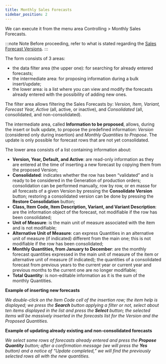 ```yaml
---
title: Monthly Sales Forecasts 
sidebar_position: 2
---
```


We can execute it from the menu area Controlling > Monthly Sales Forecasts.

:::note Note
Before proceeding, refer to what is stated regarding the [Sales Forecast Versions](/docs/configurations/tables/controlling/forecast/pv-versions).
:::

The form consists of 3 areas:

- the data filter area (the upper one): for searching for already entered forecasts;
- the intermediate area: for proposing information during a bulk insert/update;
- the lower area: is a list where you can view and modify the forecasts already entered with the possibility of adding new ones.

The filter area allows filtering the Sales Forecasts by: *Version, Item, Variant, Forecast Year, Active* (all, active, or inactive), and *Consolidated* (all, consolidated, and non-consolidated).

The intermediate area, called **Information to be proposed**, allows, during the insert or bulk update, to propose the predefined information: *Version* (considered only during insertion) and *Monthly Quantities to Propose*. The update is only possible for forecast rows that are not yet consolidated.

The lower area consists of a list containing information about:

- **Version, Year, Default, and Active**: are read-only information as they are entered at the time of inserting a new forecast by copying them from the proposed Version;
- **Consolidated**: indicates whether the row has been “validated” and is ready to be considered in the Generation of production orders; consolidation can be performed manually, row by row, or en masse for all forecasts of a given Version by pressing the **Consolidate Version** button; restoring a consolidated version can be done by pressing the **Restore Consolidation** button;
- **Class, Item Code, Item Description, Variant, and Variant Description**: are the information object of the forecast, not modifiable if the row has been consolidated;
- **Unit of Measure**: is the main unit of measure associated with the item and is not modifiable;
- **Alternative Unit of Measure**: can express Quantities in an alternative unit of measure (if indicated) different from the main one; this is not modifiable if the row has been consolidated;
- **Monthly Quantities, from January to December**: are the monthly forecast quantities expressed in the main unit of measure of the item or alternative unit of measure (if indicated); the quantities of a consolidated forecast from previous years to the current year or current year and previous months to the current one are no longer modifiable;
- **Total Quantity**: is non-editable information as it is the sum of the monthly Quantities.

**Example of inserting new forecasts**

*We double-click on the Item Code cell of the insertion row; the item help is displayed; we press the **Search** button applying a filter or not, select about ten items displayed in the list and press the **Select** button; the selected items will be massively inserted in the forecasts list for the Version and the Proposed Quantities.*

**Example of updating already existing and non-consolidated forecasts**

*We select some rows of forecasts already entered and press the **Propose Quantity** button; after a confirmation message (we will press the **Yes** button) and a notice of “Update completed,” we will find the previously selected rows all with the new quantities.*